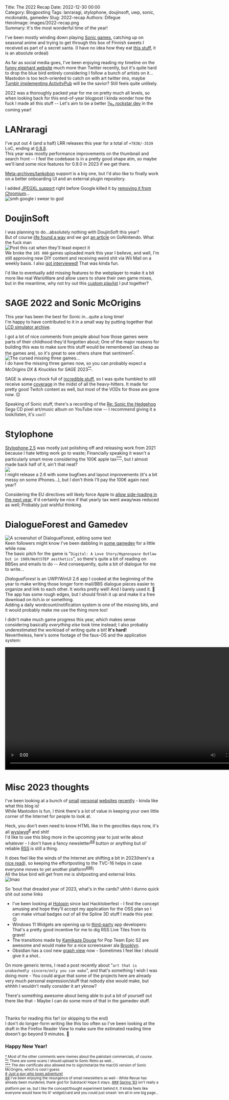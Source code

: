 Title: The 2022 Recap
Date: 2022-12-30 00:00  
Category: Blogposting 
Tags: lanraragi, stylophone, doujinsoft, uwp, sonic, mcdonalds, gamedev
Slug: 2022-recap
Authors: Difegue  
HeroImage: images/2022-recap.png  
Summary: It's the most wonderful time of the year! 

I've been mostly winding down playing [Sonic games](https://kolektiva.social/@Difegue/109503827535767577), catching up on seasonal anime and trying to get through this box of Finnish sweets I received as part of a secret santa. (I have no idea how they eat [this stuff](https://fr.wikipedia.org/wiki/Salmiakki), it is an absolute ordeal)  

As far as social media goes, I've been enjoying reading my timeline on the [funny elephant website](https://kolektiva.social/@Difegue) much more than Twitter recently, but it's quite hard to drop the blue bird entirely considering I follow a bunch of artists on it...  
Mastodon is too tech-oriented to catch on with art twitter imo, maybe [Tumblr implementing ActivityPub](https://twitter.com/photomatt/status/1594577983028740096) will be the savior? Still feels quite unlikely.  

2022 was a thoroughly packed year for me on pretty much all levels, so when looking back for this end-of-year blogpost I kinda wonder how the fuck I made all this stuff -- Let's aim to be a better [⅒<sub>x</sub> rockstar dev](https://twitter.com/cassiecodes/status/1592974814352146432) in the coming year!

# LANraragi

I've put out 4 (and a half) LRR releases this year for a total of `+7838/-3539` LoC, ending at [0.8.8](https://github.com/Difegue/LANraragi/releases/tag/v.0.8.8).  
This year was mostly performance improvements on the thumbnail and search front -- I feel the codebase is in a pretty good shape atm, so maybe we'll land some nice features for 0.9.0 in 2023 if we get there.  

[Meta-archives/tankobon](https://github.com/Difegue/LANraragi/issues/519) support is a big one, but I'd also like to finally work on a better onboarding UI and an external plugin repository. 

I added [JPEGXL support](https://github.com/Difegue/LANraragi/issues/665) right before Google killed it by [removing it from Chromium](https://www.reddit.com/r/jpegxl/comments/zhbiy1/jpegxl_removed_from_chromium_source/)...  
![smh google i swear to god](images/coolmeme.jpg)

# DoujinSoft 

I was planning to do...absolutely nothing with DoujinSoft this year?  
But of course [life found a way](./doujinsoft-3.html) and we got [an article](https://gonintendo.com/contents/10503-website-allows-you-to-play-fan-made-warioware-d-i-y-microgames-in-your-browser) on GoNintendo. What the fuck man  
![Post this cat when they'll least expect it](images/doujinsoft/necoarc.jpg)  
We broke the `105 000` games uploaded mark this year I believe, and well, I'm still approving new DIY content and receiving weird shit via Wii Mail on a weekly basis. I also [got interviewed!](https://gamingreinvented.com/interview/lets-interview-doujinsoft-creator-difegue/) That was kinda fun.  

I'd like to eventually add missing features to the webplayer to make it a bit more like real WarioWare and allow users to share their own game mixes, but in the meantime, why not try out this [custom playlist](https://diy.tvc-16.science/collection?id=z_dfugselects) I put together?  

# SAGE 2022 and Sonic McOrigins

This year has been the best for Sonic in...quite a long time!  
I'm happy to have contributed to it in a small way by putting together that [LCD simulator archive](https://sonicfangameshq.com/forums/showcase/sonic-mcorigins.1352/).  

I got a lot of nice comments from people about how those games were parts of their childhood they'd forgotten about; One of the major reasons for building this was to make sure this stuff would be remembered (as cheap as the games are), so it's great to see others share that sentiment<sup id="ref-1">[*](#note-1)</sup>.  
![The cursed missing three games...](images/lcdonald/missing_three.jpg)  
I do have the missing three games now, so you can probably expect a _McOrigins DX & Knuckles_ for SAGE 2023<sup id="ref-2">[**](#note-2)</sup>.  

SAGE is always chock full of [incredible stuff](https://twitter.com/BrockCrocodile/status/1569030514224365573), so I was quite humbled to still receive some [coverage](https://segabits.com/blog/2022/09/04/playable-at-sage-2022-sonic-mcorigins-featuring-the-mcd-lcd-sonic-toys/) in the midst of all the heavy-hitters. It made for pretty good Twitch content as well, but most of the VODs for those are gone now. 😔  

Speaking of Sonic stuff, there's a recording of the [Re: Sonic the Hedgehog](https://www.youtube.com/watch?v=_-BDnNia11s) Sega CD pixel art/music album on YouTube now -- I recommend giving it a look/listen, it's `cool`!

# Stylophone 

[Stylophone 2.5](./stylophone-25.html) was mostly just polishing off and releasing work from 2021 because I hate letting work go to waste; Financially speaking it wasn't a particularly smart move considering the 100€ apple tax<sup id="ref-3">[***](#note-3)</sup>, but I almost made back half of it, ain't that neat?  
![](images/stylophone/v25-ipad.jpg)  
I might release a 2.6 with some bugfixes and layout improvements (it's a bit messy on some iPhones...), but I don't think I'll pay the 100€ again next year?   

Considering the EU directives will likely force Apple to [allow side-loading in the next year](https://www.bloomberg.com/news/articles/2022-12-13/will-apple-allow-users-to-install-third-party-app-stores-sideload-in-europe), it'd certainly be nice if that yearly tax went away/was reduced as well; Probably just wishful thinking. 

# DialogueForest and Gamedev  

![A screenshot of DialogueForest, editing some text](images/dialogueforest.jpg)  
Keen followers might know I've been dabbling in [some gamedev](https://twitter.com/Difegue/status/1476936024752365569?s=20) for a little while now.  
The basic pitch for the game is "`Digital: A Love Story/Hypnospace Outlaw but in 1989/NeXtSTEP aesthetics`", so there's quite a bit of reading on BBSes and emails to do -- And consequently, quite a bit of dialogue for me to write...  

_DialogueForest_ is an UWP/WinUI 2.6 app I cooked at the beginning of the year to make writing those longer form mail/BBS dialogue pieces easier to organize and link to each other. It works pretty well! And I barely used it. 😤  
The app has some rough edges, but I should finish it up and make it a free download on itch.io or something.  
Adding a daily wordcount/notification system is one of the missing bits, and it would probably make me use the thing more too!

I didn't make much game progress this year, which makes sense considering basically _everything else_ took time instead; I also probably underestimated the workload of writing quite a bit! **It's hard!**  
Nevertheless, here's some footage of the faux-OS and the application system:   

<video width="800" autoplay="true" loop="true" src="images/gamedev/animationsucc.webm"></video>

# Misc 2023 thoughts

I've been looking at a bunch of [small](https://cinni.net/) [personal](https://maya.land/) [websites](http://tilde.town/) [recently](https://sadgrl.online/) - kinda like what this blog is!  
While Mastodon is fun, I think there's a lot of value in keeping your own little corner of the Internet for people to look at.  

Heck, you don't even need to know HTML like in the geocities days now, it's all [wysiwyg](https://mmm.page/)<sup id="ref-4">[#](#note-4)</sup> and shit!  
I'd like to use this blog more in the upcoming year to just write about whatever - I don't have a fancy newsletter<sup id="ref-5">[##](#note-5)</sup> button or anything but ol' reliable [RSS](https://tvc-16.science/feeds/all.atom.xml) is still a thing.  

It does feel like the winds of the Internet are shifting a bit in 2023(here's a [nice read](https://www.robinsloan.com/lab/new-avenues/)), so keeping the effortposting to the TVC-16 helps in case everyone moves to yet another platform<sup id="ref-6">[###](#note-6)</sup>!  
All the blue bird will get from me is shitposting and external links.    
![lmao](images/memupatcher/lmao.gif)  

So 'bout that dreaded year of 2023, what's in the cards? uhhh I dunno quick shit out some links   

- I've been looking at [Holopin](https://blog.holopin.io/posts/holobytes-and-holopals) since last Hacktoberfest - I find the concept amusing and hope they'll accept my application for the OSS plan so I can make virtual badges out of all the Spline 3D stuff I made this year. 😌  
- Windows 11 Widgets are opening up to [third-party](https://learn.microsoft.com/en-us/windows/apps/develop/widgets/implement-widget-provider-win32) app developers: That's a pretty good incentive for me to dig RSS Live Tiles from its grave!  
- The transitions made by [Kamikaze Douga](https://twitter.com/kamikazenosyain/status/1604159235507437568) for Pop Team Epic S2 are awesome and would make for a nice screensaver ala [Brooklyn](https://github.com/pedrommcarrasco/Brooklyn).  
- Obsidian has a cool new [graph view](https://obsidian.md/canvas) now - Sometimes I feel like I should give it a shot..  

On more generic terms, I read a post recently about "`art that is unabashedly sincere/only you can make`", and that's something I wish I was doing more - You could argue that some of the projects here are already very much personal expression/stuff that nobody else would make, but ehhhh I wouldn't really consider it art yknow?  

There's something awesome about being able to put a bit of yourself out there like that - Maybe I can do some more of that in the gamedev stuff.  
# 
Thanks for reading this far! (or skipping to the end)  
I don't do longer-form writing like this too often so I've been looking at the draft in the Firefox Reader View to make sure the estimated reading time doesn't go beyond 9 minutes. 😤 
### Happy New Year!  



<sup id="note-1">[\*](#ref-1) Most of the other comments were memes about the pakistani commercials, of course.</sup>  
<sup id="note-2">[\*\*](#ref-2) There are some scans I should upload to Sonic Retro as well...</sup>  
<sup id="note-3">[\*\*\*](#ref-3) The dev certificate also allowed me to sign/notarize the macOS version of Sonic McOrigins, which is cool I guess</sup>  
<sup id="note-4">[#](#ref-4) [Just a guy who loves adventure!](https://youtu.be/KCvW-2mZBlU?t=28)</sup>  
<sup id="note-5">[##](#ref-5) I've been enjoying the resurgence of email newsletters as well - While Revue has already been murdered, thank god for Substack! Hope it stays.</sup>
<sup id="note-6">[###](#ref-6) [Spring '83](https://github.com/robinsloan/spring-83) isn't really a platform per se, but I like the concept/thought experiment behind it. It kinda feels like everyone would have his lil' widget/card and you could just smash 'em all in one big page...</sup>
</sup>